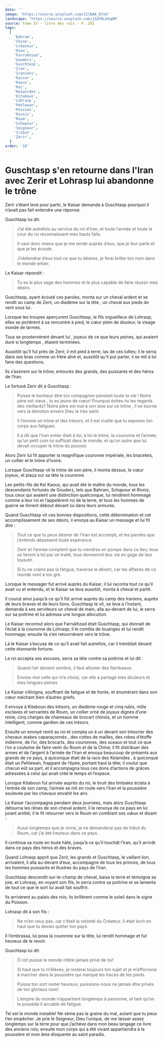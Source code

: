 ```yaml
---
date: ''
image: 'https://source.unsplash.com/21lBAA_87xU'
landscape: 'https://source.unsplash.com/j5ATKLbSqbM'
source: tome IV - livre des rois - P. 281
tags:
  [
    'Bahram',
    'Chine',
    'Créateur',
    'Dieu',
    'Farrukhzad',
    'Gouderz',
    'Guschtasp',
    'Iran',
    'Iraniens',
    'Kaisar',
    'Kaous',
    'Keï',
    'Keïanides',
    'Kitaboun',
    'Lohrasp',
    'Pehlewan',
    'Poisson',
    'Rivniz',
    'Roum',
    'Schapour',
    'Seigneur',
    'tribut',
    'Zerir',
  ]
order: '18'
---
```


# Guschtasp s'en retourne dans l'Iran avec Zerir et Lohrasp lui abandonne le trône

Zerir s’étant levé pour partir, le Kaisar demanda à Guschtasp pourquoi il n’avait pas fait entendre une réponse.

Guschtasp lui dit:

> J’ai été autrefois au service du roi d’lran, et toute l’armée et toute la cour du roi reconnaissent mes hauts faits.
>
> Il vaut donc mieux que je me rende auprès d’eux, que je leur parle et que je les écoute.
>
> J’obtiendrai d’eux tout ce que tu désires, je ferai briller ton nom dans le monde entier.

Le Kaisar répondit :

> Tu es le plus sage des hommes et le plus capable de faire réussir mes désirs.

Guschtasp, ayant écouté ces paroles, monta sur un cheval ardent et se rendit au camp de Zerir, un diadème sur la tête , un cheval aux pieds de vent sous lui.

Lorsque les troupes aperçurent Guschtasp, le fils orgueilleux de Lohrasp, elles se portèrent à sa rencontre à pied, le cœur plein de douleur, le visage inondé de larmes.

Tous se prosternèrent devant lui , joyeux de ce que leurs peines, qui avaient duré si longtemps , étaient terminées.

Aussitôt qu’il fut près de Zerir, il mit pied à terre, las de ces luttes; il le serra dans ses bras comme un frère aîné et, aussitôt qu’il put parler, il se mit à lui faire des questions.

Ils s’assirent sur le trône, entourés des grands, des puissants et des héros de l’lran.

Le fortuné Zerir dit à Guschtasp :

> Puisse le bonheur être ton compagnon pendant toute ta vie ! Notre père est vieux , tu es jeune de cœur! Pourquoi évites-tu les regards des vieillards? Notre père est mal à son aise sur ce trône , il se tourne vers la dévotion envers Dieu le très saint.
>
> Il t’envoie un trône et des trésors, et il est inutile que tu exposes ton corps aux fatigues.
>
> Il a dit que l’Iran entier était à toi; à toi le trône, la couronne et l’armée; qu’un petit coin lui suffisait dans le monde, et qu’un autre que lui devait occuper le trône du pouvoir.

Alors Zerir lui fit apporter la magnifique couronne impériale, les bracelets, un collier et le trône d’ivoire.

Lorsque Guschtasp vit le trône de son père, il monta dessus, le cœur joyeux, et plaça sur sa tète la couronne.

Les petits-fils de Keï Kaous, qui avait été le maître du monde, tous les descendants fortunés de Gouderz, tels que Bahram, Schapour et Rivniz, tous ceux qui avaient une distinction quelconque, lui rendirent hommage comme à leur roi et l’appelèrent roi de la terre, et tous les hommes de guerre se tinrent debout devant lui dans leurs armures.

Quand Guschtasp vit ces bonnes dispositions, cette détermination et cet accomplissement de ses désirs, il envoya au Kaisar un message et lui fit dire :

> Tout ce que tu peux désirer de l’Iran est accompli, et les paroles que j’entends dépassent toute espérance.
>
> Zerir et l’armée comptent que tu viendras en pompe dans ce lieu; tous se lieront à toi par un traité, tous donneront leur vie en gage de leur loyauté.
>
> Si tu ne crains pas la fatigue, traverse le désert, car les affaires de ce monde vont à ton gré.

Lorsque le messager fut arrivé auprès du Kaisar, il lui raconta tout ce qu’il avait vu et entendu, et le Kaisar se leva aussitôt, monta à cheval et partit.

Il courut ainsi jusqu’à ce qu’il fût arrivé auprès du camp des Iraniens, auprès de leurs braves et de leurs lions. Guschtasp le vit, se leva à l’instant, demanda à ses serviteurs un cheval de main, alla au-devant de lui, le serra sur sa poitrine et lui adressa une longue allocution.

Le Kaisar reconnut alors que Farrukhzad était Guschtasp, qui donnait de l’éclat à la couronne de Lohrasp; il le combla de louanges et lui rendit hommage; ensuite ils s’en retournèrent vers le trône.

Là le Kaisar s’excusa de ce qu’il avait fait autrefois, car il tremblait devant cette étonnante fortune.

Le roi accepta ses excuses, serra sa tête contre sa poitrine et lui dit :

> Quand l’air devient sombre, il faut allumer des flambeaux.
>
> Envoie-moi celle qui m’a choisi, car elle a partagé mes douleurs et mes longues peines.

Le Kaisar s’éloigna, souffrant de fatigue et de honte, et énumérant dans son cœur méchant bien d’autres griefs.

Il envoya à Kitaboun des trésors, un diadème rouge et cinq rubis, mille esclaves et servantes de Roum, un collier orné de joyaux dignes d’une reine, cinq charges de chameaux de brocart chinois, et un homme intelligent, comme gardien de ces trésors.

Ensuite un envoyé remit au roi et compta un à un devant son trésorier des chevaux arabes caparaçonnés , des cottes de mailles, des robes d’étoffe indienne, de l’or, des brocarts, des couronnes, des sceaux et tout ce que l’on a coutume de faire venir du Roum et de la Chine; il fit distribuer des armes et de l’argent à l’armée de l’Iran et envoya beaucoup de présents aux grands de ce pays, à quiconque était de la race des Keïanides , à quiconque était un Pehlewan, frappant de l’épée, portant haut la tête; il voulut que chacun eût sa part, et il accompagna tous ces dons d’actions de grâces adressées à celui qui avait créé le temps et l’espace.

Lorsque Kitaboun fut arrivée auprès du roi, le bruit des timbales éclata à l’entrée de son camp, l’armée se mit en route vers l’Iran et la poussière soulevée par les chevaux envahit les airs.

Le Kaisar l’accompagna pendant deux journées, mais alors Guschtasp détourna les rênes de son cheval ardent, il le renvoya de ce pays en lui jurant amitié; il le fit retourner vers le Roum en comblant ses vœux et disant :

> Aussi longtemps que je vivrai, je ne demanderai pas de tribut du Roum, car j’ai été heureux dans ce pays.

Il continua sa route en toute hâte, jusqu’à ce qu’il touchât l’Iran, qu’il arrivât dans ce pays des héros et des braves.

Quand Lohrasp apprit que Zerir, les grands et Guschtasp, le vaillant lion, arrivaient, il alla au-devant d’eux, accompagné de tous les princes, de tous les hommes puissants et illustres du pays de l’Iran.

Guschtasp descendit sur-le-champ de cheval, baisa la terre et témoigna sa joie, et Lohrasp, en voyant son fils, le serra contre sa poitrine et se lamenta de tout ce que le sort lui avait fait souffrir.

Ils arrivèrent au palais des rois; ils brillèrent comme le soleil dans le signe du Poisson.

Lohrasp dit à son fils :

> Ne m’en veux pas, car c’était la volonté du Créateur. Il était écrit en haut que tu devais quitter ton pays.

Il l’embrassa, lui posa la couronne sur la tête, lui rendit hommage et fut heureux de le revoir.

Guschtasp lui dit:

> Ô roi! puisse le monde n’être jamais privé de toi!
>
> Si haut que tu m’élèves, je resterai toujours ton sujet et je m’efforcerai à marcher dans la poussière qui marque les traces de tes pieds.
>
> Puisse ton sort rester heureux; puissions-nous ne jamais être privés de ton glorieux nom!
>
> L’empire du monde n’appartient longtemps à personne, et tant qu’on le possède il accable de fatigue.

Tel est le monde instable! Ne sème pas la graine du mal, autant que tu peux t’en empêcher. Je prie le Seigneur, Dieu l’unique, de me laisser assez longtemps sur la terre pour que j’achève dans mon beau langage ce livre des anciens rois; ensuite mon corps qui a été vivant appartiendra à la poussière et mon âme éloquente au saint paradis.
